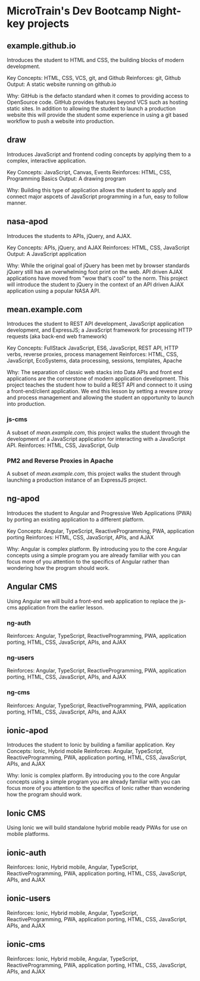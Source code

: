 # MicroTrain's Dev Bootcamp Night-key projects

## example.github.io

Introduces the student to HTML and CSS, the building blocks of modern development.

Key Concepts: HTML, CSS, VCS, git, and Github
Reinforces: git, Github
Output: A static website running on github.io

Why: GitHub is the defacto standard when it comes to providing access to OpenSource code. GitHub provides features beyond VCS such as hosting static sites. In addition to allowing the student to launch a production website this will provide the student some experience in using a git based workflow to push a website into production.

## draw

Introduces JavaScript and frontend coding concepts by applying them to a complex, interactive application.

Key Concepts: JavaScript, Canvas, Events
Reinforces: HTML, CSS, Programming Basics
Output: A drawing program

Why: Building this type of application allows the student to apply and connect major aspcets of JavaScript programming in a fun, easy to follow manner. 

## nasa-apod

Introduces the students to APIs, jQuery, and AJAX.

Key Concepts: APIs, jQuery, and AJAX
Reinforces: HTML, CSS, JavaScript
Output: A JavaScript application

Why: While the original goal of jQuery has been met by browser standards jQuery still has an overwhelming foot print on the web. API driven AJAX applications have moved from "wow that's cool" to the norm. This project will introduce the student to jQuery in the context of an API driven AJAX application using a popular NASA API.

## mean.example.com

Introduces the student to REST API development, JavaScript application development, and ExpressJS; a JavaScript framework for processing HTTP requests (aka back-end web framework)

Key Concepts: FullStack JavaScript, ES6, JavaScript, REST API, HTTP verbs, reverse proxies, process management
Reinforces: HTML, CSS, JavaScript, EcoSystems, data processing, sessions, templates, Apache

Why: The separation of classic web stacks into Data APIs and front end applications are the cornerstone of modern application development. This project teaches the student how to build a REST API and connect to it using a front-end/client application. We end this lesson by setting a revesre proxy and process management and allowing the student an opportunity to launch into production.

### js-cms

A subset of *mean.example.com*, this project walks the student through the development of a JavaScript application for interacting with a JavaScript API.
Reinforces: HTML, CSS, JavaScript, Gulp

### PM2 and Reverse Proxies in Apache

A subset of *mean.example.com*, this project walks the student through launching a production instance of an ExpressJS project.

## ng-apod

Introduces the student to Angular and Progressive Web Applications (PWA) by porting an existing application to a different platform.

Key Concepts: Angular, TypeScript, ReactiveProgramming, PWA, application porting
Reinforces: HTML, CSS, JavaScript, APIs, and AJAX

Why: Angular is complex platform. By introducing you to the core Angular concepts using a simple program you are already familiar with you can focus more of you attention to the specifics of Angular rather than wondering how the program should work.

## Angular CMS

Using Angular we will build a front-end web application to replace the js-cms application from the earlier lesson.

### ng-auth

Reinforces: Angular, TypeScript, ReactiveProgramming, PWA, application porting, HTML, CSS, JavaScript, APIs, and AJAX

### ng-users

Reinforces: Angular, TypeScript, ReactiveProgramming, PWA, application porting, HTML, CSS, JavaScript, APIs, and AJAX

### ng-cms

Reinforces: Angular, TypeScript, ReactiveProgramming, PWA, application porting, HTML, CSS, JavaScript, APIs, and AJAX

## ionic-apod

Introduces the student to Ionic by building a familiar application.
Key Concepts: Ionic, Hybrid mobile
Reinforces: Angular, TypeScript, ReactiveProgramming, PWA, application porting, HTML, CSS, JavaScript, APIs, and AJAX

Why: Ionic is complex platform. By introducing you to the core Angular concepts using a simple program you are already familiar with you can focus more of you attention to the specifics of Ionic rather than wondering how the program should work.

## Ionic CMS

Using Ionic we will build standalone hybrid mobile ready PWAs for use on mobile platforms.

## ionic-auth

Reinforces: Ionic, Hybrid mobile, Angular, TypeScript, ReactiveProgramming, PWA, application porting, HTML, CSS, JavaScript, APIs, and AJAX

## ionic-users

Reinforces: Ionic, Hybrid mobile, Angular, TypeScript, ReactiveProgramming, PWA, application porting, HTML, CSS, JavaScript, APIs, and AJAX

## ionic-cms

Reinforces: Ionic, Hybrid mobile, Angular, TypeScript, ReactiveProgramming, PWA, application porting, HTML, CSS, JavaScript, APIs, and AJAX










